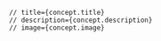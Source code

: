                 // title={concept.title} 
                // description={concept.description}
                // image={concept.image}